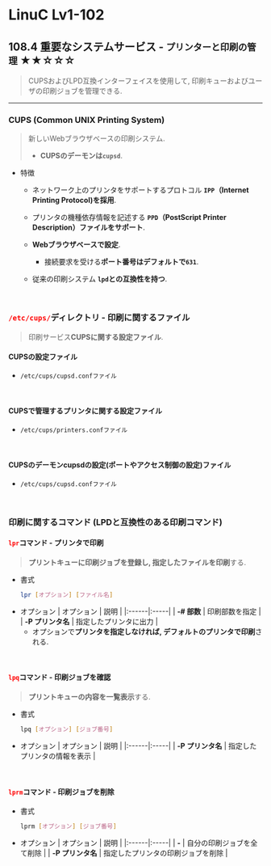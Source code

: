 # LinuC Lv1-102
## 108.4 重要なシステムサービス - `プリンターと印刷の管理` ★★☆☆☆
> CUPSおよびLPD互換インターフェイスを使用して, 印刷キューおよびユーザの印刷ジョブを管理できる.
---
### CUPS (Common UNIX Printing System)
> 新しいWebブラウザベースの印刷システム.
>- **CUPSのデーモンは`cupsd`**.
- 特徴
    - ネットワーク上のプリンタをサポートするプロトコル **`IPP`（Internet Printing Protocol)を採用**. 
    - プリンタの機種依存情報を記述する **`PPD`（PostScript Printer Description）ファイルをサポート**. 
    - **Webブラウザベースで設定**. 

        - 接続要求を受ける**ポート番号はデフォルトで`631`**.
    - 従来の印刷システム **`lpd`との互換性を持つ**.

</br>

### <span style="color: red; ">**`/etc/cups/`**</span>ディレクトリ - 印刷に関するファイル
> 印刷サービス**CUPSに関する設定ファイル**.
#### **CUPSの設定**ファイル
- 
    ```sh
    /etc/cups/cupsd.confファイル
    ```

</br>

#### CUPSで管理する**プリンタに関する設定**ファイル
- 
    ```sh
    /etc/cups/printers.confファイル
    ```

</br>

#### CUPSのデーモン**cupsdの設定**(ポートやアクセス制御の設定)ファイル
- 
    ```sh
    /etc/cups/cupsd.confファイル
    ```

</br>

### 印刷に関するコマンド (LPDと互換性のある印刷コマンド)
#### <span style="color: red; ">**`lpr`**</span>コマンド - **プリンタで印刷**
> **プリントキューに印刷ジョブを登録し, 指定したファイルを印刷**する.
- 書式
    ```sh
    lpr [オプション] [ファイル名]
    ```
- オプション
    | オプション | 説明 |
    |:------|:-----|
    | **-# 部数** | 印刷部数を指定 |
    | **-P プリンタ名** | 指定したプリンタに出力 |
    - オプションで**プリンタを指定しなければ, デフォルトのプリンタで印刷**される.

</br>

#### <span style="color: red; ">**`lpq`**</span>コマンド - **印刷ジョブを確認**
> **プリントキューの内容を一覧表示**する.
- 書式
    ```sh
    lpq [オプション] [ジョブ番号]
    ```
- オプション
    | オプション | 説明 |
    |:------|:-----|
    | **-P プリンタ名** | 指定したプリンタの情報を表示 |

</br>

#### <span style="color: red; ">**`lprm`**</span>コマンド - **印刷ジョブを削除**
- 書式
    ```sh
    lprm [オプション] [ジョブ番号]
    ```
- オプション
    | オプション | 説明 |
    |:------|:-----|
    | **-** | 自分の印刷ジョブを全て削除 |
    | **-P プリンタ名** | 指定したプリンタの印刷ジョブを削除 |